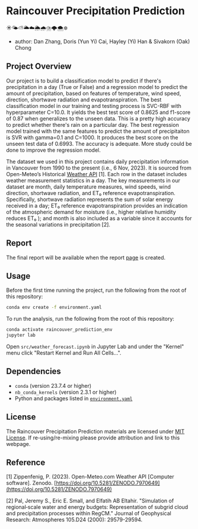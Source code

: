 # Raincouver Precipitation Prediction
☀️🌤️⛅️🌥️☁️🌦️🌧️⛈️🌩️🌨️❄️
  - author: Dan Zhang, Doris (Yun Yi) Cai, Hayley (Yi) Han & Sivakorn (Oak) Chong

## Project Overview 

Our project is to build a classification model to predict if there's precipitation in a day (True or False) and a regression model to predict the amount of precipitation, based on features of temperature, wind speed, direction, shortwave radiation and evapotranspiration. The best classification model in our training and testing process is SVC-RBF with hyperparameter C=10.0. It yields the best test score of 0.8625 and f1-score of 0.87 when generalizes to the unseen data. This is a pretty high accuracy to predict whether there's rain on a particular day. The best regression model trained with the same features to predict the amount of precipitaiton is SVR with gamma=0.1 and C=1000. It produces the best score on the unseen test data of 0.6993. The accuracy is adequate. More study could be done to improve the regression model.

The dataset we used in this project contains daily precipitation information in Vancouver from 1990 to the present (i.e., 6 Nov, 2023). It is sourced from Open-Meteo’s Historical [Weather API](https://doi.org/10.5281/ZENODO.7970649) [1]. Each row in the dataset includes weather measurement statistics in a day. The key measurements in our dataset are month, daily temperature measures, wind speeds, wind direction, shortwave radiation, and ET₀ reference evapotranspiration. Specifically, shortwave radiation represents the sum of solar energy received in a day; ET₀ reference evapotranspiration provides an indication of the atmospheric demand for moisture (i.e., higher relative humidity reduces ET₀ ); and month is also included as a variable since it accounts for the seasonal variations in precipitation [2]. 

## Report

The final report will be available when the report [page](https://ubc-mds.github.io/RaincouverPrediction/) is created.

## Usage

Before the first time running the project, run the following from the root of this repository:

``` bash
conda env create -f environment.yaml
```

To run the analysis, run the following from the root of this repository:

``` bash
conda activate raincouver_prediction_env
jupyter lab 
```

Open `src/weather_forecast.ipynb` in Jupyter Lab
and under the "Kernel" menu click "Restart Kernel and Run All Cells...".

## Dependencies

- `conda` (version 23.7.4 or higher)
- `nb_conda_kernels` (version 2.3.1 or higher)
- Python and packages listed in [`environment.yaml`](environment.yaml)

## License

The Raincouver Precipitation Prediction materials are licensed under [MIT License](https://opensource.org/license/mit/). If re-using/re-mixing please provide attribution and link to this webpage.


## Reference

[1] Zippenfenig, P. (2023). Open-Meteo.com Weather API [Computer software]. Zenodo. [https://doi.org/10.5281/ZENODO.7970649](https://doi.org/10.5281/ZENODO.7970649)

[2] Pal, Jeremy S., Eric E. Small, and Elfatih AB Eltahir. "Simulation of regional‐scale water and energy budgets: Representation of subgrid cloud and precipitation processes within RegCM." Journal of Geophysical Research: Atmospheres 105.D24 (2000): 29579-29594.
